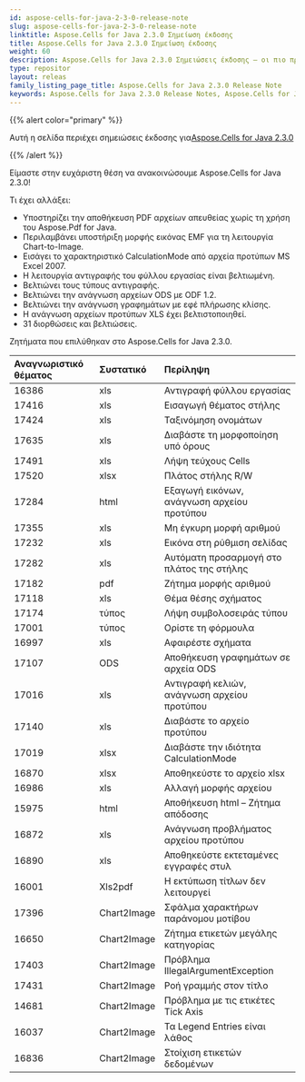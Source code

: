 ```yaml
---
id: aspose-cells-for-java-2-3-0-release-note
slug: aspose-cells-for-java-2-3-0-release-note
linktitle: Aspose.Cells for Java 2.3.0 Σημείωση έκδοσης
title: Aspose.Cells for Java 2.3.0 Σημείωση έκδοσης
weight: 60
description: Aspose.Cells for Java 2.3.0 Σημειώσεις έκδοσης – οι πιο πρόσφατες βελτιώσεις, νέες δυνατότητες και επιδιορθώσεις
type: repositor
layout: releas
family_listing_page_title: Aspose.Cells for Java 2.3.0 Release Note
keywords: Aspose.Cells for Java 2.3.0 Release Notes, Aspose.Cells for Java 2.3.0 updates and fixe
---
```

{{% alert color="primary" %}} 

 Αυτή η σελίδα περιέχει σημειώσεις έκδοσης για[Aspose.Cells for Java 2.3.0](https://releases.aspose.com/cells/java/new-releases/aspose.cells-for-java-2.3.0/)

{{% /alert %}} 

 Είμαστε στην ευχάριστη θέση να ανακοινώσουμε Aspose.Cells for Java 2.3.0!

 Τι έχει αλλάξει:

- Υποστηρίζει την αποθήκευση PDF αρχείων απευθείας χωρίς τη χρήση του Aspose.Pdf for Java.
- Περιλαμβάνει υποστήριξη μορφής εικόνας EMF για τη λειτουργία Chart-to-Image.
- Εισάγει το χαρακτηριστικό CalculationMode από αρχεία προτύπων MS Excel 2007.
- Η λειτουργία αντιγραφής του φύλλου εργασίας είναι βελτιωμένη.
- Βελτιώνει τους τύπους αντιγραφής.
- Βελτιώνει την ανάγνωση αρχείων ODS με ODF 1.2.
- Βελτιώνει την ανάγνωση γραφημάτων με εφέ πλήρωσης κλίσης.
- Η ανάγνωση αρχείων προτύπων XLS έχει βελτιστοποιηθεί.
- 31 διορθώσεις και βελτιώσεις.

 Ζητήματα που επιλύθηκαν στο Aspose.Cells for Java 2.3.0.

|**Αναγνωριστικό θέματος** |**Συστατικό** |**Περίληψη** |
| :- | :- | :- |
|16386 | xls| Αντιγραφή φύλλου εργασίας|
|17416 | xls| Εισαγωγή θέματος στήλης|
|17424 | xls| Ταξινόμηση ονομάτων|
|17635 | xls| Διαβάστε τη μορφοποίηση υπό όρους|
|17491 | xls| Λήψη τεύχους Cells|
|17520 | xlsx| Πλάτος στήλης R/W|
|17284 | html| Εξαγωγή εικόνων, ανάγνωση αρχείου προτύπου|
|17355 | xls| Μη έγκυρη μορφή αριθμού|
|17232 | xls| Εικόνα στη ρύθμιση σελίδας|
|17282 | xls| Αυτόματη προσαρμογή στο πλάτος της στήλης|
|17182 | pdf|Ζήτημα μορφής αριθμού|
|17118 | xls| Θέμα θέσης σχήματος|
|17174 | τύπος| Λήψη συμβολοσειράς τύπου|
|17001 | τύπος| Ορίστε τη φόρμουλα|
|16997 | xls| Αφαιρέστε σχήματα|
|17107 |ODS | Αποθήκευση γραφημάτων σε αρχεία ODS|
|17016 | xls| Αντιγραφή κελιών, ανάγνωση αρχείου προτύπου|
|17140 | xls| Διαβάστε το αρχείο προτύπου|
|17019 | xlsx| Διαβάστε την ιδιότητα CalculationMode|
|16870 | xlsx| Αποθηκεύστε το αρχείο xlsx|
|16986 | xls| Αλλαγή μορφής αρχείου|
|15975 | html| Αποθήκευση html – Ζήτημα απόδοσης|
|16872 | xls| Ανάγνωση προβλήματος αρχείου προτύπου|
|16890 | xls| Αποθηκεύστε εκτεταμένες εγγραφές στυλ|
|16001 | Xls2pdf| Η εκτύπωση τίτλων δεν λειτουργεί|
|17396 | Chart2Image| Σφάλμα χαρακτήρων παράνομου μοτίβου|
|16650 | Chart2Image| Ζήτημα ετικετών μεγάλης κατηγορίας|
|17403 | Chart2Image| Πρόβλημα IllegalArgumentException|
|17431 | Chart2Image| Ροή γραμμής στον τίτλο|
|14681 | Chart2Image| Πρόβλημα με τις ετικέτες Tick Axis|
|16037 | Chart2Image| Τα Legend Entries είναι λάθος|
|16836 | Chart2Image| Στοίχιση ετικετών δεδομένων|

